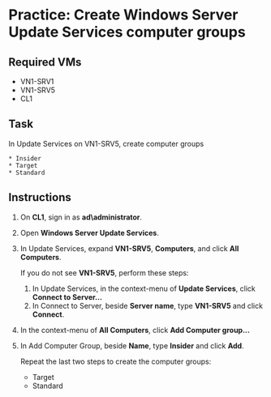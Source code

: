 # Practice: Create Windows Server Update Services computer groups

## Required VMs

* VN1-SRV1
* VN1-SRV5
* CL1

## Task

In Update Services on VN1-SRV5, create computer groups

    * Insider
    * Target
    * Standard

## Instructions

1. On **CL1**, sign in as **ad\administrator**.
1. Open **Windows Server Update Services**.
1. In Update Services, expand **VN1-SRV5**, **Computers**, and click **All Computers**.

    If you do not see **VN1-SRV5**, perform these steps:

    1. In Update Services, in the context-menu of **Update Services**, click **Connect to Server...**
    1. In Connect to Server, beside **Server name**, type **VN1-SRV5** and click **Connect**.

1. In the context-menu of **All Computers**, click **Add Computer group...**
1. In Add Computer Group, beside **Name**, type **Insider** and click **Add**.

    Repeat the last two steps to create the computer groups:

    * Target
    * Standard
